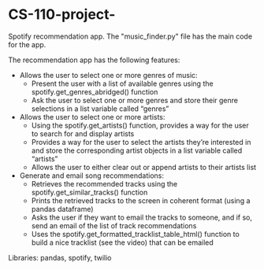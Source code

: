 # CS-110-project-
Spotify recommendation app. The "music_finder.py" file has the main code for the app. 

The recommendation app has the following features:
- Allows the user to select one or more genres of music:
  - Present the user with a list of available genres using the spotify.get_genres_abridged() function
  - Ask the user to select one or more genres and store their genre selections in a list variable called “genres”
- Allows the user to select one or more artists:
  - Using the spotify.get_artists() function, provides a way for the user to search for and display artists 
  - Provides a way for the user to select the artists they’re interested in and store the corresponding artist objects in a list variable called “artists”
  - Allows the user to either clear out or append artists to their artists list
- Generate and email song recommendations:
  - Retrieves the recommended tracks using the spotify.get_similar_tracks() function
  - Prints the retrieved tracks to the screen in coherent format (using a pandas dataframe)
  - Asks the user if they want to email the tracks to someone, and if so, send an email of the list of track recommendations
  - Uses the spotify.get_formatted_tracklist_table_html() function to build a nice tracklist (see the video) that can be emailed
    
Libraries: pandas, spotify, twilio
